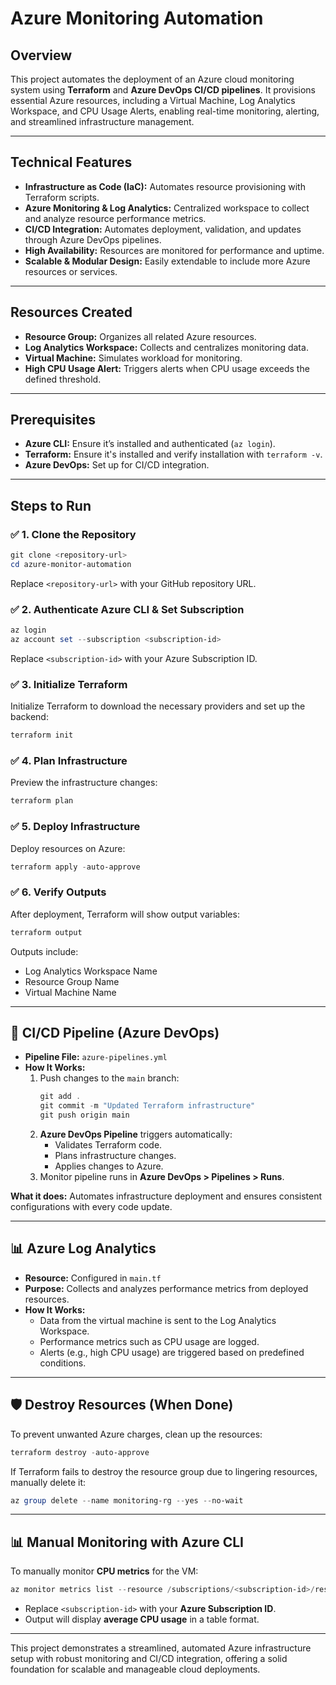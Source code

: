 
# Azure Monitoring Automation

## Overview
This project automates the deployment of an Azure cloud monitoring system using **Terraform** and **Azure DevOps CI/CD pipelines**. It provisions essential Azure resources, including a Virtual Machine, Log Analytics Workspace, and CPU Usage Alerts, enabling real-time monitoring, alerting, and streamlined infrastructure management.

---

## Technical Features
- **Infrastructure as Code (IaC):** Automates resource provisioning with Terraform scripts.
- **Azure Monitoring & Log Analytics:** Centralized workspace to collect and analyze resource performance metrics.
- **CI/CD Integration:** Automates deployment, validation, and updates through Azure DevOps pipelines.
- **High Availability:** Resources are monitored for performance and uptime.
- **Scalable & Modular Design:** Easily extendable to include more Azure resources or services.

---

## Resources Created
- **Resource Group:** Organizes all related Azure resources.
- **Log Analytics Workspace:** Collects and centralizes monitoring data.
- **Virtual Machine:** Simulates workload for monitoring.
- **High CPU Usage Alert:** Triggers alerts when CPU usage exceeds the defined threshold.

---

## Prerequisites
- **Azure CLI:** Ensure it’s installed and authenticated (`az login`).
- **Terraform:** Ensure it's installed and verify installation with `terraform -v`.
- **Azure DevOps:** Set up for CI/CD integration.

---

## Steps to Run

### ✅ **1. Clone the Repository**
```powershell
git clone <repository-url>
cd azure-monitor-automation
```
Replace `<repository-url>` with your GitHub repository URL.

### ✅ **2. Authenticate Azure CLI & Set Subscription**
```powershell
az login
az account set --subscription <subscription-id>
```
Replace `<subscription-id>` with your Azure Subscription ID.

### ✅ **3. Initialize Terraform**
Initialize Terraform to download the necessary providers and set up the backend:
```powershell
terraform init
```

### ✅ **4. Plan Infrastructure**
Preview the infrastructure changes:
```powershell
terraform plan
```

### ✅ **5. Deploy Infrastructure**
Deploy resources on Azure:
```powershell
terraform apply -auto-approve
```

### ✅ **6. Verify Outputs**
After deployment, Terraform will show output variables:
```powershell
terraform output
```
Outputs include:
- Log Analytics Workspace Name
- Resource Group Name
- Virtual Machine Name

---

## 🔄 **CI/CD Pipeline (Azure DevOps)**
- **Pipeline File:** `azure-pipelines.yml`
- **How It Works:**
  1. Push changes to the `main` branch:
     ```powershell
     git add .
     git commit -m "Updated Terraform infrastructure"
     git push origin main
     ```
  2. **Azure DevOps Pipeline** triggers automatically:
     - Validates Terraform code.
     - Plans infrastructure changes.
     - Applies changes to Azure.
  3. Monitor pipeline runs in **Azure DevOps > Pipelines > Runs**.

**What it does:** Automates infrastructure deployment and ensures consistent configurations with every code update.

---

## 📊 **Azure Log Analytics**
- **Resource:** Configured in `main.tf`
- **Purpose:** Collects and analyzes performance metrics from deployed resources.
- **How It Works:**
  - Data from the virtual machine is sent to the Log Analytics Workspace.
  - Performance metrics such as CPU usage are logged.
  - Alerts (e.g., high CPU usage) are triggered based on predefined conditions.



---

## 🛡️ **Destroy Resources (When Done)**
To prevent unwanted Azure charges, clean up the resources:
```powershell
terraform destroy -auto-approve
```
If Terraform fails to destroy the resource group due to lingering resources, manually delete it:
```powershell
az group delete --name monitoring-rg --yes --no-wait
```

---

## 📊 **Manual Monitoring with Azure CLI**
To manually monitor **CPU metrics** for the VM:
```powershell
az monitor metrics list --resource /subscriptions/<subscription-id>/resourceGroups/monitoring-rg/providers/Microsoft.Compute/virtualMachines/test-vm --metric "Percentage CPU" --output table
```
- Replace `<subscription-id>` with your **Azure Subscription ID**.
- Output will display **average CPU usage** in a table format.

---

This project demonstrates a streamlined, automated Azure infrastructure setup with robust monitoring and CI/CD integration, offering a solid foundation for scalable and manageable cloud deployments.
